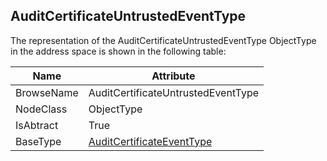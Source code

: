 <!-- objecttype -->
## AuditCertificateUntrustedEventType

The representation of the AuditCertificateUntrustedEventType ObjectType in the address space is shown in the following table:  

|Name|Attribute|
|---|---|
|BrowseName|AuditCertificateUntrustedEventType|
|NodeClass|ObjectType|
|IsAbtract|True|
|BaseType|[AuditCertificateEventType](../../../Part5/ObjectTypes/AuditCertificateEventType/readme.md)|

